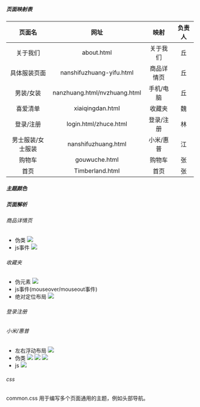 ##### 页面映射表
|      页面名       |             网址             |    映射    | 负责人 |
| :---------------: | :--------------------------: | :--------: | :----: |
|     关于我们      |          about.html          |  关于我们  |   丘   |
|   具体服装页面    |   nanshifuzhuang-yifu.html   | 商品详情页 |   丘   |
|     男装/女装     | nanzhuang.html/nvzhuang.html | 手机/电脑  |   丘   |
|     喜爱清单      |       xiaiqingdan.html       |   收藏夹   |   魏   |
|     登录/注册     |    login.html/zhuce.html     | 登录/注册  |   林   |
| 男士服装/女士服装 |     nanshifuzhuang.html      | 小米/惠普  |   江   |
|      购物车       |        gouwuche.html         |   购物车   |   张   |
|       首页        |       Timberland.html        |    首页    |   张   |
##### 主题颜色

##### 页面解析
###### 商品详情页
* 伪类
![](2021-12-09-10-51-03.png)
* js事件
![](2021-12-09-10-52-00.png)


###### 收藏夹
* 伪元素
![](2021-12-09-10-41-37.png)
* js事件(mouseover/mouseout事件)
* 绝对定位布局
![](2021-12-09-11-00-13.png)


###### 登录注册



###### 小米/惠普
* 左右浮动布局
  ![](2021-12-09-11-05-46.png)
* 伪类
    ![](2021-12-09-11-04-08.png)
    ![](2021-12-09-11-05-08.png)
    ![](2021-12-09-11-06-27.png)
* js
  ![](2021-12-09-11-06-50.png)
###### css
common.css 用于编写多个页面通用的主题，例如头部导航。